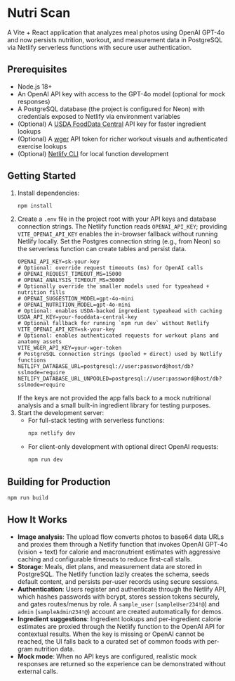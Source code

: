 # Nutri Scan

A Vite + React application that analyzes meal photos using OpenAI GPT-4o and now persists nutrition, workout, and measurement data in PostgreSQL via Netlify serverless functions with secure user authentication.

## Prerequisites

- Node.js 18+
- An OpenAI API key with access to the GPT-4o model (optional for mock responses)
- A PostgreSQL database (the project is configured for Neon) with credentials exposed to Netlify via environment variables
- (Optional) A [USDA FoodData Central](https://fdc.nal.usda.gov/api-guide.html) API key for faster ingredient lookups
- (Optional) A [wger](https://wger.de/en/software/api) API token for richer workout visuals and authenticated exercise lookups
- (Optional) [Netlify CLI](https://docs.netlify.com/cli/get-started/) for local function development

## Getting Started

1. Install dependencies:
   ```bash
   npm install
   ```
2. Create a `.env` file in the project root with your API keys and database connection strings. The Netlify function reads
   `OPENAI_API_KEY`; providing `VITE_OPENAI_API_KEY` enables the in-browser fallback without running Netlify locally. Set the
   Postgres connection string (e.g., from Neon) so the serverless function can create tables and persist data.
   ```env
   OPENAI_API_KEY=sk-your-key
   # Optional: override request timeouts (ms) for OpenAI calls
   # OPENAI_REQUEST_TIMEOUT_MS=15000
   # OPENAI_ANALYSIS_TIMEOUT_MS=30000
   # Optionally override the smaller models used for typeahead + nutrition fills
   # OPENAI_SUGGESTION_MODEL=gpt-4o-mini
   # OPENAI_NUTRITION_MODEL=gpt-4o-mini
   # Optional: enables USDA-backed ingredient typeahead with caching
   USDA_API_KEY=your-fooddata-central-key
   # Optional fallback for running `npm run dev` without Netlify
   VITE_OPENAI_API_KEY=sk-your-key
   # Optional: enables authenticated requests for workout plans and anatomy assets
   VITE_WGER_API_KEY=your-wger-token
   # PostgreSQL connection strings (pooled + direct) used by Netlify functions
   NETLIFY_DATABASE_URL=postgresql://user:password@host/db?sslmode=require
   NETLIFY_DATABASE_URL_UNPOOLED=postgresql://user:password@host/db?sslmode=require
   ```
   If the keys are not provided the app falls back to a mock nutritional analysis and a small built-in ingredient library for testing purposes.
3. Start the development server:
   - For full-stack testing with serverless functions:
     ```bash
     npx netlify dev
     ```
   - For client-only development with optional direct OpenAI requests:
     ```bash
     npm run dev
     ```

## Building for Production

```bash
npm run build
```

## How It Works

- **Image analysis**: The upload flow converts photos to base64 data URLs and proxies them through a Netlify function that invokes OpenAI GPT-4o (vision + text) for calorie and macronutrient estimates with aggressive caching and configurable timeouts to reduce first-call stalls.
- **Storage**: Meals, diet plans, and measurement data are stored in PostgreSQL. The Netlify function lazily creates the schema, seeds default content, and persists per-user records using secure sessions.
- **Authentication**: Users register and authenticate through the Netlify API, which hashes passwords with bcrypt, stores session tokens securely, and gates routes/menus by role. A `sample_user` (`sampleUser234!@`) and `admin` (`sampleAdmin234!@`) account are created automatically for demos.
- **Ingredient suggestions**: Ingredient lookups and per-ingredient calorie estimates are proxied through the Netlify function to the OpenAI API for contextual results. When the key is missing or OpenAI cannot be reached, the UI falls back to a curated set of common foods with per-gram nutrition data.
- **Mock mode**: When no API keys are configured, realistic mock responses are returned so the experience can be demonstrated without external calls.
